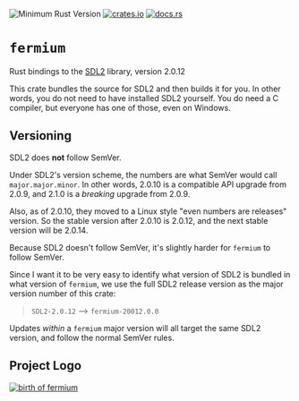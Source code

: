 ![Minimum Rust Version](https://img.shields.io/badge/Min%20Rust-1.48-green.svg)
[![crates.io](https://img.shields.io/crates/v/fermium.svg)](https://crates.io/crates/fermium)
[![docs.rs](https://docs.rs/fermium/badge.svg)](https://docs.rs/fermium/)

# `fermium`

Rust bindings to the [SDL2](https://libsdl.org/) library, version 2.0.12

This crate bundles the source for SDL2 and then builds it for you.
In other words, you do not need to have installed SDL2 yourself.
You do need a C compiler, but everyone has one of those, even on Windows.

## Versioning

SDL2 does **not** follow SemVer.

Under SDL2's version scheme, the numbers are what SemVer would call `major.major.minor`.
In other words, 2.0.10 is a compatible API upgrade from 2.0.9, and 2.1.0 is a *breaking* upgrade from 2.0.9.

Also, as of 2.0.10, they moved to a Linux style "even numbers are releases" version.
So the stable version after 2.0.10 is 2.0.12, and the next stable version will be 2.0.14.

Because SDL2 doesn't follow SemVer, it's slightly harder for `fermium` to follow SemVer.

Since I want it to be very easy to identify what version of SDL2 is bundled in what version of `fermium`,
we use the full SDL2 release version as the major version number of this crate:

> `SDL2-2.0.12` --> `fermium-20012.0.0`

Updates *within* a `fermium` major version will all target the same SDL2 version,
and follow the normal SemVer rules.

## Project Logo

[![birth of fermium](https://upload.wikimedia.org/wikipedia/commons/5/58/Ivy_Mike_-_mushroom_cloud.jpg)](https://en.wikipedia.org/wiki/Fermium)
